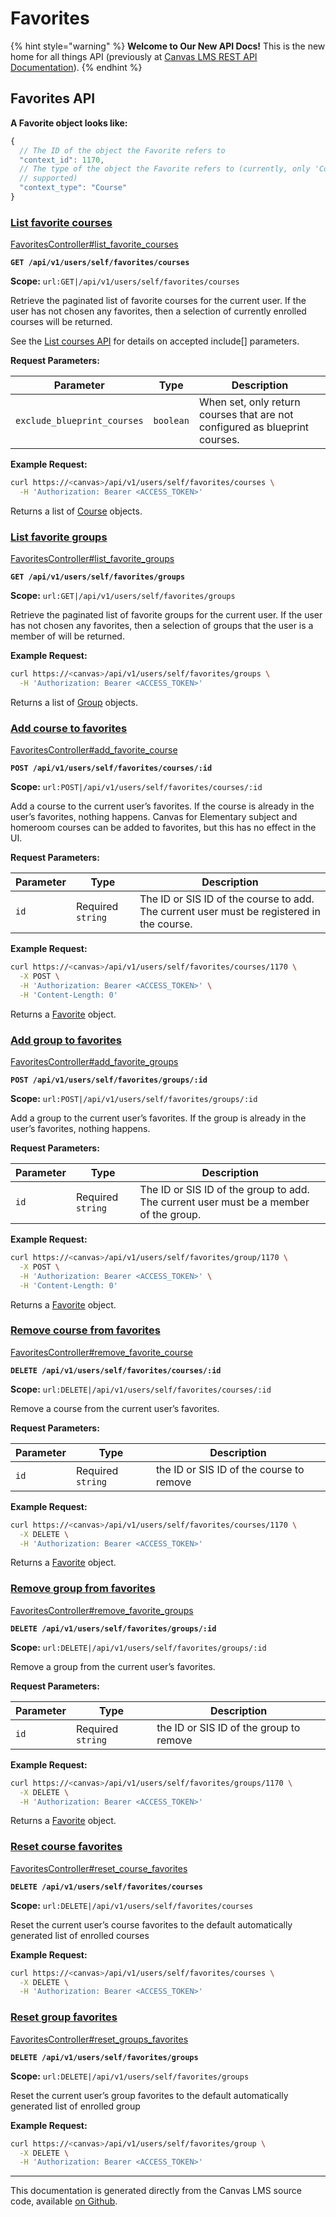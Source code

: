 # Favorites

{% hint style="warning" %}
**Welcome to Our New API Docs!** This is the new home for all things API (previously at [Canvas LMS REST API Documentation](https://api.instructure.com)).
{% endhint %}

## Favorites API

**A Favorite object looks like:**

```js
{
  // The ID of the object the Favorite refers to
  "context_id": 1170,
  // The type of the object the Favorite refers to (currently, only 'Course' is
  // supported)
  "context_type": "Course"
}
```

### [List favorite courses](#method.favorites.list_favorite_courses) <a href="#method.favorites.list_favorite_courses" id="method.favorites.list_favorite_courses"></a>

[FavoritesController#list\_favorite\_courses](https://github.com/instructure/canvas-lms/blob/master/app/controllers/favorites_controller.rb)

**`GET /api/v1/users/self/favorites/courses`**

**Scope:** `url:GET|/api/v1/users/self/favorites/courses`

Retrieve the paginated list of favorite courses for the current user. If the user has not chosen any favorites, then a selection of currently enrolled courses will be returned.

See the [List courses API](../courses#method.courses.index) for details on accepted include\[] parameters.

**Request Parameters:**

| Parameter                   | Type      | Description                                                                 |
| --------------------------- | --------- | --------------------------------------------------------------------------- |
| `exclude_blueprint_courses` | `boolean` | When set, only return courses that are not configured as blueprint courses. |

**Example Request:**

```bash
curl https://<canvas>/api/v1/users/self/favorites/courses \
  -H 'Authorization: Bearer <ACCESS_TOKEN>'
```

Returns a list of [Course](../courses#course) objects.

### [List favorite groups](#method.favorites.list_favorite_groups) <a href="#method.favorites.list_favorite_groups" id="method.favorites.list_favorite_groups"></a>

[FavoritesController#list\_favorite\_groups](https://github.com/instructure/canvas-lms/blob/master/app/controllers/favorites_controller.rb)

**`GET /api/v1/users/self/favorites/groups`**

**Scope:** `url:GET|/api/v1/users/self/favorites/groups`

Retrieve the paginated list of favorite groups for the current user. If the user has not chosen any favorites, then a selection of groups that the user is a member of will be returned.

**Example Request:**

```bash
curl https://<canvas>/api/v1/users/self/favorites/groups \
  -H 'Authorization: Bearer <ACCESS_TOKEN>'
```

Returns a list of [Group](../groups#group) objects.

### [Add course to favorites](#method.favorites.add_favorite_course) <a href="#method.favorites.add_favorite_course" id="method.favorites.add_favorite_course"></a>

[FavoritesController#add\_favorite\_course](https://github.com/instructure/canvas-lms/blob/master/app/controllers/favorites_controller.rb)

**`POST /api/v1/users/self/favorites/courses/:id`**

**Scope:** `url:POST|/api/v1/users/self/favorites/courses/:id`

Add a course to the current user’s favorites. If the course is already in the user’s favorites, nothing happens. Canvas for Elementary subject and homeroom courses can be added to favorites, but this has no effect in the UI.

**Request Parameters:**

| Parameter | Type              | Description                                                                               |
| --------- | ----------------- | ----------------------------------------------------------------------------------------- |
| `id`      | Required `string` | The ID or SIS ID of the course to add. The current user must be registered in the course. |

**Example Request:**

```bash
curl https://<canvas>/api/v1/users/self/favorites/courses/1170 \
  -X POST \
  -H 'Authorization: Bearer <ACCESS_TOKEN>' \
  -H 'Content-Length: 0'
```

Returns a [Favorite](#favorite) object.

### [Add group to favorites](#method.favorites.add_favorite_groups) <a href="#method.favorites.add_favorite_groups" id="method.favorites.add_favorite_groups"></a>

[FavoritesController#add\_favorite\_groups](https://github.com/instructure/canvas-lms/blob/master/app/controllers/favorites_controller.rb)

**`POST /api/v1/users/self/favorites/groups/:id`**

**Scope:** `url:POST|/api/v1/users/self/favorites/groups/:id`

Add a group to the current user’s favorites. If the group is already in the user’s favorites, nothing happens.

**Request Parameters:**

| Parameter | Type              | Description                                                                           |
| --------- | ----------------- | ------------------------------------------------------------------------------------- |
| `id`      | Required `string` | The ID or SIS ID of the group to add. The current user must be a member of the group. |

**Example Request:**

```bash
curl https://<canvas>/api/v1/users/self/favorites/group/1170 \
  -X POST \
  -H 'Authorization: Bearer <ACCESS_TOKEN>' \
  -H 'Content-Length: 0'
```

Returns a [Favorite](#favorite) object.

### [Remove course from favorites](#method.favorites.remove_favorite_course) <a href="#method.favorites.remove_favorite_course" id="method.favorites.remove_favorite_course"></a>

[FavoritesController#remove\_favorite\_course](https://github.com/instructure/canvas-lms/blob/master/app/controllers/favorites_controller.rb)

**`DELETE /api/v1/users/self/favorites/courses/:id`**

**Scope:** `url:DELETE|/api/v1/users/self/favorites/courses/:id`

Remove a course from the current user’s favorites.

**Request Parameters:**

| Parameter | Type              | Description                              |
| --------- | ----------------- | ---------------------------------------- |
| `id`      | Required `string` | the ID or SIS ID of the course to remove |

**Example Request:**

```bash
curl https://<canvas>/api/v1/users/self/favorites/courses/1170 \
  -X DELETE \
  -H 'Authorization: Bearer <ACCESS_TOKEN>'
```

Returns a [Favorite](#favorite) object.

### [Remove group from favorites](#method.favorites.remove_favorite_groups) <a href="#method.favorites.remove_favorite_groups" id="method.favorites.remove_favorite_groups"></a>

[FavoritesController#remove\_favorite\_groups](https://github.com/instructure/canvas-lms/blob/master/app/controllers/favorites_controller.rb)

**`DELETE /api/v1/users/self/favorites/groups/:id`**

**Scope:** `url:DELETE|/api/v1/users/self/favorites/groups/:id`

Remove a group from the current user’s favorites.

**Request Parameters:**

| Parameter | Type              | Description                             |
| --------- | ----------------- | --------------------------------------- |
| `id`      | Required `string` | the ID or SIS ID of the group to remove |

**Example Request:**

```bash
curl https://<canvas>/api/v1/users/self/favorites/groups/1170 \
  -X DELETE \
  -H 'Authorization: Bearer <ACCESS_TOKEN>'
```

Returns a [Favorite](#favorite) object.

### [Reset course favorites](#method.favorites.reset_course_favorites) <a href="#method.favorites.reset_course_favorites" id="method.favorites.reset_course_favorites"></a>

[FavoritesController#reset\_course\_favorites](https://github.com/instructure/canvas-lms/blob/master/app/controllers/favorites_controller.rb)

**`DELETE /api/v1/users/self/favorites/courses`**

**Scope:** `url:DELETE|/api/v1/users/self/favorites/courses`

Reset the current user’s course favorites to the default automatically generated list of enrolled courses

**Example Request:**

```bash
curl https://<canvas>/api/v1/users/self/favorites/courses \
  -X DELETE \
  -H 'Authorization: Bearer <ACCESS_TOKEN>'
```

### [Reset group favorites](#method.favorites.reset_groups_favorites) <a href="#method.favorites.reset_groups_favorites" id="method.favorites.reset_groups_favorites"></a>

[FavoritesController#reset\_groups\_favorites](https://github.com/instructure/canvas-lms/blob/master/app/controllers/favorites_controller.rb)

**`DELETE /api/v1/users/self/favorites/groups`**

**Scope:** `url:DELETE|/api/v1/users/self/favorites/groups`

Reset the current user’s group favorites to the default automatically generated list of enrolled group

**Example Request:**

```bash
curl https://<canvas>/api/v1/users/self/favorites/group \
  -X DELETE \
  -H 'Authorization: Bearer <ACCESS_TOKEN>'
```

***

This documentation is generated directly from the Canvas LMS source code, available [on Github](https://github.com/instructure/canvas-lms).
